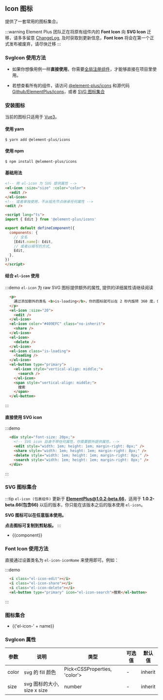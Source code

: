 ## Icon 图标

提供了一套常用的图标集合。

:::warning
Element Plus 团队正在将原有组件内的 **Font Icon** 向 **SVG Icon** 迁移，请多多留意 [ChangeLog](/#/zh-CN/component/changelog), 及时获取到更新信息，**Font Icon** 将会在第一个正式发布被废弃，请尽快迁移
:::

### SvgIcon 使用方法
- 如果你想像用例一样**直接使用**，你需要[全局注册组件](https://v3.vuejs.org/guide/component-registration.html#global-registration)，才能够直接在项目里使用。

- 若想查看所有的组件，请访问 [@element-plus/icons](https://unpkg.com/browse/@element-plus/icons@latest/lib/) 和源代码 [Github/ElementPlus/icons](https://github.com/element-plus/element-plus-icons)，或者 [SVG 图标集合](/#/zh-CN/component/icon#svg-tu-biao-ji-he)

### 安装图标
当前的图标只适用于 [Vue3](https://v3.vuejs.org)。
#### 使用 yarn
```shell
$ yarn add @element-plus/icons
```

#### 使用 npm
```shell
$ npm install @element-plus/icons
```
#### 基础用法

```html
<!-- 用 el-icon 为 SVG 提供属性 -->
<el-icon :size="size" :color="color">
  <edit />
</el-icon>
<!-- 或者单独使用，不从祖先节点继承任何属性 -->
<edit />

<script lang="ts">
import { Edit } from '@element-plus/icons'

export default defineComponent({
  components: {
    // 全名
    [Edit.name]: Edit,
    // 或者以缩写的方式,
    Edit,
  },
})
</script>

```

#### 结合 `el-icon` 使用
:::demo  `el-icon` 为 raw SVG 图标提供额外的属性, 提供的详细属性请继续阅读
```html
  <p>
    通过添加额外的类名 <b>is-loading</b>，你的图标就可以在 2 秒内旋转 360 度，但让你也可以自己改写想要的动画。
  </p>
  <el-icon :size="20">
    <edit />
  </el-icon>
  <el-icon color="#409EFC" class="no-inherit">
    <share />
  </el-icon>
  <el-icon>
    <delete />
  </el-icon>
  <el-icon class="is-loading">
    <loading />
  </el-icon>
  <el-button type="primary">
    <el-icon style="vertical-align: middle;">
      <search />
    </el-icon>
    <span style="vertical-align: middle;">
      搜索
    </span>
  </el-button>
```
:::

#### 直接使用 SVG icon

:::demo
```html
  <div style="font-size: 20px;">
    <!-- SVG icon 自身不带任何属性，你需要额外提供属性。-->
    <edit style="width: 1em; height: 1em; margin-right: 8px;" />
    <share style="width: 1em; height: 1em; margin-right: 8px;" />
    <delete style="width: 1em; height: 1em; margin-right: 8px;" />
    <search style="width: 1em; height: 1em; margin-right: 8px;" />
  </div>
```
:::

### SVG 图标集合
:::tip
`el-icon (包裹组件)` 更新于 **ElementPlus@1.0.2-beta.66**，适用于 **1.0.2-beta.66(包含66)** 以后的版本，你只能在该版本之后的版本使用 `el-icon`。

**SVG 图标可以在任意版本使用。**

**点击图标可复制到剪贴板。**
:::



<ul class="icon-list">
  <li
    v-for="component in $svgIcons"
    :key="component"
    @click="$copySvgIcon(component)">
    <span class="demo-svg-icon">
      <el-icon color="#000">
        <component :is="component" />
      </el-icon>
      <span class="icon-name">{{component}}</span>
    </span>
  </li>
</ul>

### Font Icon 使用方法

直接通过设置类名为 `el-icon-iconName` 来使用即可。例如：

:::demo
```html
  <i class="el-icon-edit"></i>
  <i class="el-icon-share"></i>
  <i class="el-icon-delete"></i>
  <el-button type="primary" icon="el-icon-search">搜索</el-button>
```
:::

### 图标集合

<ul class="icon-list">
  <li v-for="name in $icon" :key="name">
    <span>
      <i :class="'el-icon-' + name"></i>
      <span class="icon-name">{{'el-icon-' + name}}</span>
    </span>
  </li>
</ul>


### SvgIcon 属性
| 参数      | 说明    | 类型      | 可选值       | 默认值   |
|---------- |-------- |---------- |-------------  |-------- |
| color    | svg 的 fill 颜色 | Pick\<CSSProperties, 'color'\> | - | inherit |
| size | svg 图标的大小, size x size | number | - | inherit |
